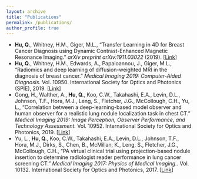 ```yaml
---
layout: archive
title: "Publications"
permalink: /publications/
author_profile: true
---
```


<!-- {% if author.googlescholar %}
  You can also find my articles on <u><a href="{{author.googlescholar}}">my Google Scholar profile</a>.</u>
{% endif %}

{% include base_path %}

{% for post in site.publications reversed %}
  {% include archive-single.html %}
{% endfor %} -->

<ul>
<li><strong>Hu, Q.</strong>, Whitney, H.M., Giger, M.L., “Transfer Learning in 4D for Breast Cancer Diagnosis using Dynamic Contrast-Enhanced Magnetic Resonance Imaging.” <em>arXiv preprint arXiv:1911.03022</em> (2019). [<a href="https://arxiv.org/abs/1911.03022">Link</a>]</li>
<li><strong>Hu, Q.</strong>, Whitney, H.M., Edwards, A., Papaioannou, J., Giger, M.L., “Radiomics and deep learning of diffusion-weighted MRI in the diagnosis of breast cancer.” <em>Medical Imaging 2019: Computer-Aided Diagnosis.</em> Vol. 10950. International Society for Optics and Photonics (SPIE), 2019. [<a href="https://www.spiedigitallibrary.org/conference-proceedings-of-spie/10950/109504A/Radiomics-and-deep-learning-of-diffusion-weighted-MRI-in-the/10.1117/12.2512626.short">Link</a>]</li>
<li>Gong, H., Walther, A., <strong>Hu, Q.</strong>, Koo, C.W., Takahashi, E.A., Levin, D.L., Johnson, T.F., Hora, M.J., Leng, S., Fletcher, J.G., McCollough, C.H., Yu, L., “Correlation between a deep-learning-based model observer and human observer for a realistic lung nodule localization task in chest CT.” <em>Medical Imaging 2019: Image Perception, Observer Performance, and Technology Assessment.</em> Vol. 10952. International Society for Optics and Photonics, 2019. [<a href="https://www.spiedigitallibrary.org/conference-proceedings-of-spie/10952/109520K/Correlation-between-a-deep-learning-based-model-observer-and-human/10.1117/12.2513451.short">Link</a>]</li>
<li>Yu, L., <strong>Hu, Q.</strong>, Koo, C.W., Takahashi, E.A., Levin, D.L., Johnson, T.F., Hora, M.J., Dirks, S., Chen, B., McMillan, K., Leng, S., Fletcher, J.G., McCollough, C.H., “PA virtual clinical trial using projection-based nodule insertion to determine radiologist reader performance in lung cancer screening CT.” <em>Medical Imaging 2017: Physics of Medical Imaging.</em>. Vol. 10132. International Society for Optics and Photonics, 2017. [<a href="https://www.spiedigitallibrary.org/conference-proceedings-of-spie/10132/101321R/A-virtual-clinical-trial-using-projection-based-nodule-insertion-to/10.1117/12.2255593.short">Link</a>]</li>
</ul>